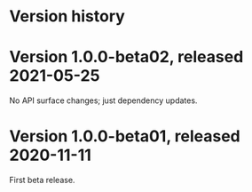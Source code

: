 # Version history

# Version 1.0.0-beta02, released 2021-05-25

No API surface changes; just dependency updates.

# Version 1.0.0-beta01, released 2020-11-11

First beta release.
